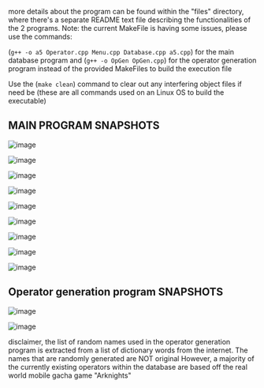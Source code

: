 more details about the program can be found within the "files" directory, where there's a separate README text file describing the functionalities of the 2 programs.
Note: the current MakeFile is having some issues, please use the commands: 

(`g++ -o a5 Operator.cpp Menu.cpp Database.cpp a5.cpp`) for the main database program
and (`g++ -o OpGen OpGen.cpp`) for the operator generation program
instead of the provided MakeFiles to build the execution file

Use the (`make clean`) command to clear out any interfering object files if need be
(these are all commands used on an Linux OS to build the executable)


## MAIN PROGRAM SNAPSHOTS
![image](https://user-images.githubusercontent.com/44034888/162928524-1f994cd6-16ad-4e75-a4a8-3d332524c0c0.png)

![image](https://user-images.githubusercontent.com/44034888/162928618-26b701fb-38f6-49f1-bf93-f27329c2e816.png)

![image](https://user-images.githubusercontent.com/44034888/162928737-4f412db9-27bd-4b26-bd57-597b62e095c0.png)

![image](https://user-images.githubusercontent.com/44034888/162929153-1fef7e12-eebb-4cea-b308-f8a1d778bf13.png)

![image](https://user-images.githubusercontent.com/44034888/162929206-4516ba44-cbb1-4445-ad4d-81f75929c1fe.png)

![image](https://user-images.githubusercontent.com/44034888/162929388-5c53065e-b0aa-4d00-b6aa-373a009c47f4.png)

![image](https://user-images.githubusercontent.com/44034888/162929511-604b117b-c78b-4c5a-8597-c2c4c8e2479b.png)

![image](https://user-images.githubusercontent.com/44034888/162929578-99456c99-8af3-4161-85f1-1824d9ba084e.png)

![image](https://user-images.githubusercontent.com/44034888/162929821-5a2c2286-6f51-4714-b885-1f9d18de8fd7.png)

## Operator generation program SNAPSHOTS

![image](https://user-images.githubusercontent.com/44034888/162930330-cedac776-daba-4174-aa4a-871355a166a2.png)

![image](https://user-images.githubusercontent.com/44034888/162930408-0fe6d2a6-fc56-45c7-af99-34ba654e0f07.png)

disclaimer, the list of random names used in the operator generation program is extracted from a list of dictionary words from the internet.
The names that are randomly generated are NOT original
However, a majority of the currently existing operators within the database are based off the real world mobile gacha game "Arknights"

